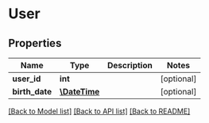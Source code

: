 # User

## Properties
Name | Type | Description | Notes
------------ | ------------- | ------------- | -------------
**user_id** | **int** |  | [optional] 
**birth_date** | [**\DateTime**](\DateTime.md) |  | [optional] 

[[Back to Model list]](../README.md#documentation-for-models) [[Back to API list]](../README.md#documentation-for-api-endpoints) [[Back to README]](../README.md)


